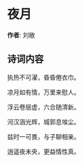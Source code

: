 # 夜月

**作者**: 刘敞

## 诗词内容

执热不可濯，昏昏倦衣巾。

凉月如有情，万里来慰人。

浮云卷层虚，六合随清新。

河汉涵光辉，城郭息埃尘。

兹时一可畏，与子聊相亲。

逍遥夜未央，更益情性真。

